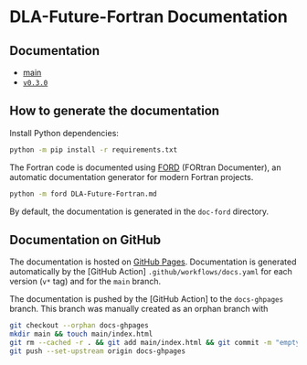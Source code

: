 # DLA-Future-Fortran Documentation

## Documentation

* [main](https://eth-cscs.github.io/DLA-Future-Fortran/main/)
* [`v0.3.0`](https://eth-cscs.github.io/DLA-Future-Fortran/v0.3.0/)

## How to generate the documentation

Install Python dependencies:

```bash
python -m pip install -r requirements.txt
```

The Fortran code is documented using [FORD] (FORtran Documenter), an automatic documentation generator for modern Fortran projects.

```bash
python -m ford DLA-Future-Fortran.md
```

By default, the documentation is generated in the `doc-ford` directory.

## Documentation on GitHub

The documentation is hosted on [GitHub Pages]. Documentation is generated automatically by the [GitHub Action] `.github/workflows/docs.yaml` for each version (`v*` tag) and for the `main` branch.

The documentation is pushed by the [GitHub Action] to the `docs-ghpages` branch. This branch was manually created as an orphan branch with

```bash
git checkout --orphan docs-ghpages
mkdir main && touch main/index.html
git rm --cached -r . && git add main/index.html && git commit -m "empty docs" 
git push --set-upstream origin docs-ghpages
```

[GitHub Pages]: https://pages.github.com
[FORD]: https://forddocs.readthedocs.io/en/latest/
